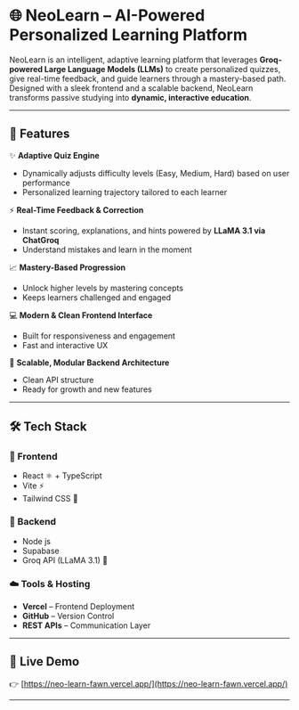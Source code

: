 # 🌐 NeoLearn – AI-Powered Personalized Learning Platform

NeoLearn is an intelligent, adaptive learning platform that leverages **Groq-powered Large Language Models (LLMs)** to create personalized quizzes, give real-time feedback, and guide learners through a mastery-based path. Designed with a sleek frontend and a scalable backend, NeoLearn transforms passive studying into **dynamic, interactive education**.

---

## 🚀 Features

✨ **Adaptive Quiz Engine**  
- Dynamically adjusts difficulty levels (Easy, Medium, Hard) based on user performance  
- Personalized learning trajectory tailored to each learner  

⚡ **Real-Time Feedback & Correction**  
- Instant scoring, explanations, and hints powered by **LLaMA 3.1 via ChatGroq**  
- Understand mistakes and learn in the moment  

📈 **Mastery-Based Progression**  
- Unlock higher levels by mastering concepts  
- Keeps learners challenged and engaged  

💻 **Modern & Clean Frontend Interface**  
- Built for responsiveness and engagement  
- Fast and interactive UX  

🧩 **Scalable, Modular Backend Architecture**  
- Clean API structure  
- Ready for growth and new features  

---

## 🛠️ Tech Stack

### 🎨 Frontend
- React ⚛️ + TypeScript  
- Vite ⚡  
- Tailwind CSS 🌈  

### 🧠 Backend
- Node js 
- Supabase
- Groq API (LLaMA 3.1) 🚀

### ☁️ Tools & Hosting
- **Vercel** – Frontend Deployment  
- **GitHub** – Version Control  
- **REST APIs** – Communication Layer  

---

## 🔗 Live Demo

👉 [https://neo-learn-fawn.vercel.app/](https://neo-learn-fawn.vercel.app/)

---
